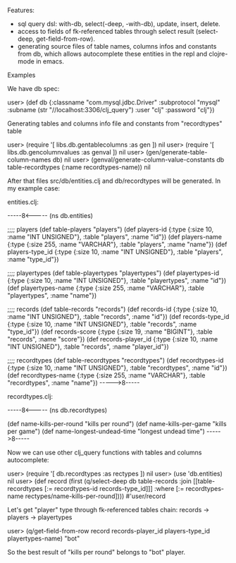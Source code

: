 Features:

* sql query dsl: with-db, select(-deep, -with-db), update, insert, delete.
* access to fields of fk-referenced tables through select result (select-deep, get-field-from-row).
* generating source files of table names, columns infos and constants from db, which allows
  autocomplete these entities in the repl and clojre-mode in emacs.

Examples

We have db spec:

user> (def db {:classname "com.mysql.jdbc.Driver"
                           :subprotocol "mysql"
                           :subname (str "//localhost:3306/clj_query")
                           :user "clj"
                           :password "clj"})

Generating tables and columns info file and constants from "recordtypes" table

user> (require '[ libs.db.gentablecolumns :as gen ])
nil
user> (require '[ libs.db.gencolumnvalues :as genval ])
nil
user> (gen/generate-table-column-names db)
nil
user> (genval/generate-column-value-constants db table-recordtypes (:name recordtypes-name))
nil

After that files src/db/entities.clj and db/recordtypes will be generated. In my example case:

entities.clj:

-----8<-----
(ns db.entities)

;;;; players
(def table-players "players")
(def players-id {:type {:size 10, :name "INT UNSIGNED"}, :table "players", :name "id"})
(def players-name {:type {:size 255, :name "VARCHAR"}, :table "players", :name "name"})
(def players-type_id {:type {:size 10, :name "INT UNSIGNED"}, :table "players", :name "type_id"})

;;;; playertypes
(def table-playertypes "playertypes")
(def playertypes-id {:type {:size 10, :name "INT UNSIGNED"}, :table "playertypes", :name "id"})
(def playertypes-name {:type {:size 255, :name "VARCHAR"}, :table "playertypes", :name "name"})

;;;; records
(def table-records "records")
(def records-id {:type {:size 10, :name "INT UNSIGNED"}, :table "records", :name "id"})
(def records-type_id {:type {:size 10, :name "INT UNSIGNED"}, :table "records", :name "type_id"})
(def records-score {:type {:size 19, :name "BIGINT"}, :table "records", :name "score"})
(def records-player_id {:type {:size 10, :name "INT UNSIGNED"}, :table "records", :name "player_id"})

;;;; recordtypes
(def table-recordtypes "recordtypes")
(def recordtypes-id {:type {:size 10, :name "INT UNSIGNED"}, :table "recordtypes", :name "id"})
(def recordtypes-name {:type {:size 255, :name "VARCHAR"}, :table "recordtypes", :name "name"})
----->8-----

recordtypes.clj:

-----8<-----
(ns db.recordtypes)

(def name-kills-per-round "kills per round")
(def name-kills-per-game "kills per game")
(def name-longest-undead-time "longest undead time")
----->8-----


Now we can use other clj_query functions with tables and columns autocomplete:

user> (require '[ db.recordtypes :as rectypes ])
nil
user> (use 'db.entities)
nil
user> (def record (first (q/select-deep db table-records 
                              :join [[table-recordtypes [:= recordtypes-id records-type_id]]] 
                              :where [:= recordtypes-name rectypes/name-kills-per-round])))
#'user/record

Let's get "player" type through fk-referenced tables chain: records -> players -> playertypes

user> (q/get-field-from-row record records-player_id players-type_id playertypes-name)
"bot"

So the best result of "kills per round" belongs to "bot" player.

